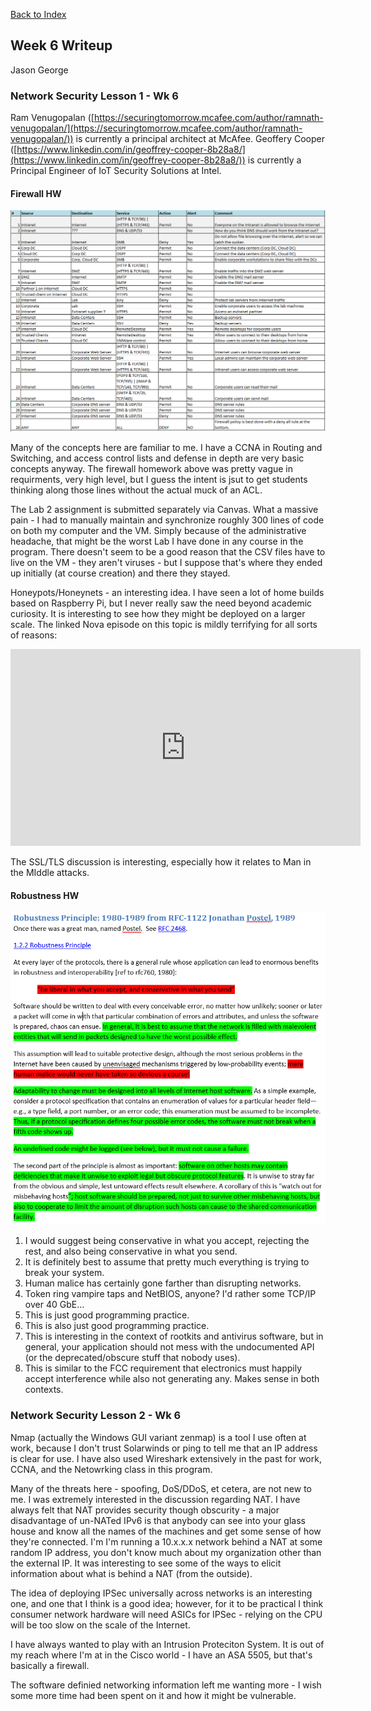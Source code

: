 [Back to Index](https://jaegermeiste.github.io/DefenseAgainstTheDarkArts/)

## Week 6 Writeup

Jason George

### Network Security Lesson 1 - Wk 6

Ram Venugopalan ([https://securingtomorrow.mcafee.com/author/ramnath-venugopalan/](https://securingtomorrow.mcafee.com/author/ramnath-venugopalan/)) is currently a principal architect at McAfee. Geoffery Cooper ([https://www.linkedin.com/in/geoffrey-cooper-8b28a8/](https://www.linkedin.com/in/geoffrey-cooper-8b28a8/)) is currently a Principal Engineer of IoT Security Solutions at Intel.

#### Firewall HW
<img src="WK6_Firewall_HW.PNG" alt="">

Many of the concepts here are familiar to me. I have a CCNA in Routing and Switching, and access control lists and defense in depth are very basic concepts anyway. The firewall homework above was pretty vague in requirments, very high level, but I guess the intent is jsut to get students thinking along those lines without the actual muck of an ACL.

The Lab 2 assignment is submitted separately via Canvas. What a massive pain - I had to manually maintain and synchronize roughly 300 lines of code on both my computer and the VM. Simply because of the administrative headache, that might be the worst Lab I have done in any course in the program. There doesn't seem to be a good reason that the CSV files have to live on the VM - they aren't viruses - but I suppose that's where they ended up initially (at course creation) and there they stayed.

Honeypots/Honeynets - an interesting idea. I have seen a lot of home builds based on Raspberry Pi, but I never really saw the need beyond academic curiosity. It is interesting to see how they might be deployed on a larger scale. The linked Nova episode on this topic is mildly terrifying for all sorts of reasons:

<iframe width="560" height="315" src="https://www.youtube.com/embed/EcKxaq1FTac" frameborder="0" allow="autoplay; encrypted-media" allowfullscreen></iframe>

The SSL/TLS discussion is interesting, especially how it relates to Man in the MIddle attacks.

#### Robustness HW
<img src="WK6_Robustness_HW.PNG" alt="">

1. I would suggest being conservative in what you accept, rejecting the rest, and also being conservative in what you send.
2. It is definitely best to assume that pretty much everything is trying to break your system.
3. Human malice has certainly gone farther than disrupting networks.
4. Token ring vampire taps and NetBIOS, anyone? I'd rather some TCP/IP over 40 GbE...
5. This is just good programming practice.
6. This is also just good programming practice.
7. This is interesting in the context of rootkits and antivirus software, but in general, your application should not mess with the undocumented API (or the deprecated/obscure stuff that nobody uses).
8. This is similar to the FCC requirement that electronics must happily accept interference while also not generating any. Makes sense in both contexts.

### Network Security Lesson 2 - Wk 6

Nmap (actually the Windows GUI variant zenmap) is a tool I use often at work, because I don't trust Solarwinds or ping to tell me that an IP address is clear for use. I have also used Wireshark extensively in the past for work, CCNA, and the Netowrking class in this program. 

Many of the threats here  - spoofing, DoS/DDoS, et cetera, are not new to me. I was extremely interested in the discussion regarding NAT. I have always felt that NAT provides security though obscurity - a major disadvantage of un-NATed IPv6 is that anybody can see into your glass house and know all the names of the machines and get some sense of how they're connected. I'm I'm running a 10.x.x.x network behind a NAT at some random IP address, you don't know much about my organization other than the external IP. It was interesting to see some of the ways to elicit information about what is behind a NAT (from the outside).

The idea of deploying IPSec universally across networks is an interesting one, and one that I think is a good idea; however, for it to be practical I think consumer network hardware will need ASICs for IPSec - relying on the CPU will be too slow on the scale of the Internet.

I have always wanted to play with an Intrusion Proteciton System. It is out of my reach where I'm at in the Cisco world - I have an ASA 5505, but that's basically a firewall.

The software definied networking information left me wanting more - I wish some more time had been spent on it and how it might be vulnerable.
